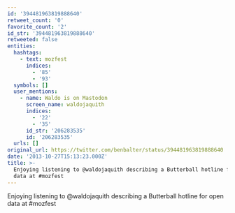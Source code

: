 ```yaml
---
id: '394481963819888640'
retweet_count: '0'
favorite_count: '2'
id_str: '394481963819888640'
retweeted: false
entities:
  hashtags:
    - text: mozfest
      indices:
        - '85'
        - '93'
  symbols: []
  user_mentions:
    - name: Waldo is on Mastodon
      screen_name: waldojaquith
      indices:
        - '22'
        - '35'
      id_str: '206283535'
      id: '206283535'
  urls: []
original_url: https://twitter.com/benbalter/status/394481963819888640
date: '2013-10-27T15:13:23.000Z'
title: >-
  Enjoying listening to @waldojaquith describing a Butterball hotline for open
  data at #mozfest
---
```


Enjoying listening to @waldojaquith describing a Butterball hotline for open data at #mozfest